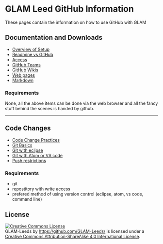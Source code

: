 # GLAM Leed GitHub Information

These pages contain the information on how to use GitHub with GLAM

## Documentation and Downloads

* [Overview of Setup]()
* [Readmine vs GitHub]()
* [Access]()
* [GitHub Teams]()
* [GitHub Wikis]()
* [Web pages](https://glam-leeds.github.io/GitHub/GitHubPages)
* [Markdown]()

### Requirements

None, all the above items can be done via the web browser and all the fancy stuff behind the scenes is handed by github.

<!-- some html tags can be added for extra fancynesss! This is a html comment line and below makes a horizonal line. Don't worry about adding in things like that if you're not comfortable -->

<hr>

## Code Changes

* [Code Change Practices]()
* [Git Basics]()
* [Git with eclipse]()
* [Git with Atom or VS code]()
* [Push restrictions]()

### Requirements

* git
* repostitory with write access
* prefered method of using version control (eclipse, atom, vs code, command line)

## License

<a rel="license" href="http://creativecommons.org/licenses/by-sa/4.0/"><img alt="Creative Commons License" style="border-width:0" src="https://i.creativecommons.org/l/by-sa/4.0/88x31.png" /></a><br /><span xmlns:dct="http://purl.org/dc/terms/" property="dct:title">GLAM-Leeds</span> by <a xmlns:cc="http://creativecommons.org/ns#" href="https://github.com/GLAM-Leeds/" property="cc:attributionName" rel="cc:attributionURL">https://github.com/GLAM-Leeds/</a> is licensed under a <a rel="license" href="http://creativecommons.org/licenses/by-sa/4.0/">Creative Commons Attribution-ShareAlike 4.0 International License</a>.
